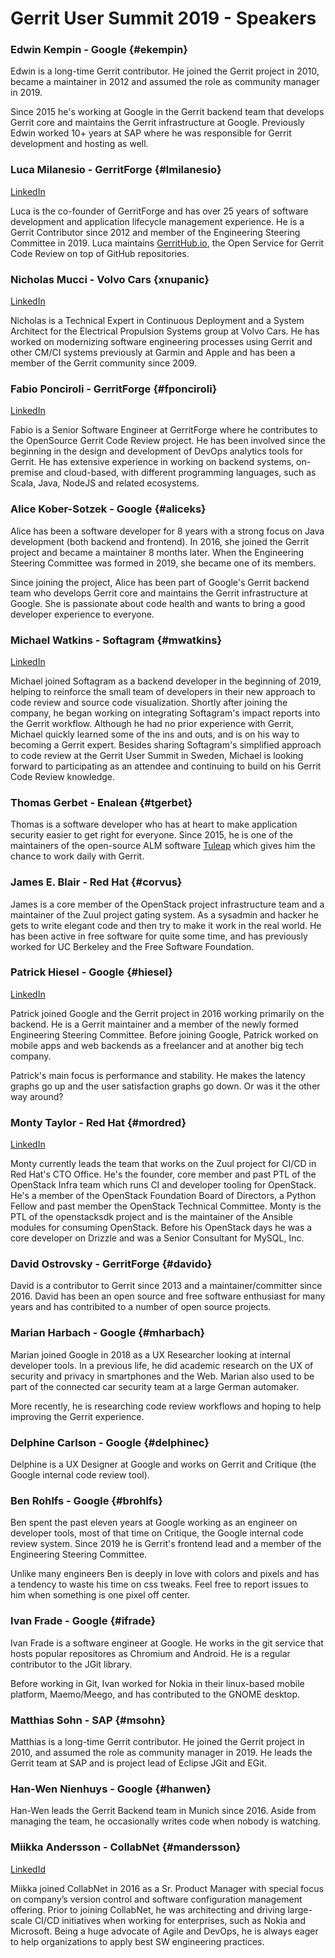 # Gerrit User Summit 2019 - Speakers

### Edwin Kempin - Google {#ekempin}

Edwin is a long-time Gerrit contributor. He joined the Gerrit project in 2010,
became a maintainer in 2012 and assumed the role as community manager in 2019.

Since 2015 he's working at Google in the Gerrit backend team that develops
Gerrit core and maintains the Gerrit infrastructure at Google. Previously Edwin
worked 10+ years at SAP where he was responsible for Gerrit development and
hosting as well.

### Luca Milanesio - GerritForge {#lmilanesio}

[LinkedIn](https://www.linkedin.com/in/lucamilanesio/)

Luca is the co-founder of GerritForge and has over 25 years of software development
and application lifecycle management experience.
He is a Gerrit Contributor since 2012 and member of the Engineering Steering Committee in 2019.
Luca maintains [GerritHub.io](https://gerrithub.io), the Open Service for Gerrit Code Review
on top of GitHub repositories.

### Nicholas Mucci - Volvo Cars {xnupanic}

[LinkedIn](https://www.linkedin.com/in/nmucci/)

Nicholas is a Technical Expert in Continuous Deployment and a System Architect
for the Electrical Propulsion Systems group at Volvo Cars.  He has worked on
modernizing software engineering processes using Gerrit and other CM/CI systems
previously at Garmin and Apple and has been a member of the Gerrit community
since 2009.

### Fabio Ponciroli - GerritForge {#fponciroli}

[LinkedIn](https://uk.linkedin.com/in/fponciroli/)

Fabio is a Senior Software Engineer at GerritForge where he contributes to the
OpenSource Gerrit Code Review project.
He has been involved since the beginning in the design and development of DevOps
analytics tools for Gerrit.
He has extensive experience in working on backend systems, on-premise and
cloud-based, with different programming languages, such as Scala, Java, NodeJS
and related ecosystems.

### Alice Kober-Sotzek - Google {#aliceks}

Alice has been a software developer for 8 years with a strong focus on Java
development (both backend and frontend). In 2016, she joined the Gerrit
project and became a maintainer 8 months later. When the Engineering Steering
Committee was formed in 2019, she became one of its members.

Since joining the project, Alice has been part of Google's Gerrit backend team
who develops Gerrit core and maintains the Gerrit infrastructure at Google.
She is passionate about code health and wants to bring a good developer
experience to everyone.


### Michael Watkins - Softagram {#mwatkins}

[LinkedIn](https://www.linkedin.com/in/watkinsmi/)

Michael joined Softagram as a backend developer in the beginning of 2019,
helping to reinforce the small team of developers in their new approach to
code review and source code visualization. Shortly after joining the company,
he began working on integrating Softagram's impact reports into the Gerrit
workflow. Although he had no prior experience with Gerrit, Michael quickly
learned some of the ins and outs, and is on his way to becoming a Gerrit
expert. Besides sharing Softagram's simplified approach to code review at
the Gerrit User Summit in Sweden, Michael is looking forward to participating
as an attendee and continuing to build on his Gerrit Code Review knowledge.


### Thomas Gerbet - Enalean {#tgerbet}

Thomas is a software developer who has at heart to make application
security easier to get right for everyone.
Since 2015, he is one of the maintainers of the open-source ALM software
[Tuleap](https://www.tuleap.org/) which gives him the chance to work daily
with Gerrit.

### James E. Blair - Red Hat {#corvus}

James is a core member of the OpenStack project infrastructure team
and a maintainer of the Zuul project gating system. As a sysadmin and
hacker he gets to write elegant code and then try to make it work in
the real world. He has been active in free software for quite some
time, and has previously worked for UC Berkeley and the Free Software
Foundation.

### Patrick Hiesel - Google {#hiesel}

[LinkedIn](https://www.linkedin.com/in/patrickhiesel/)

Patrick joined Google and the Gerrit project in 2016 working primarily on the
backend. He is a Gerrit maintainer and a member of the newly formed Engineering
Steering Committee. Before joining Google, Patrick worked on mobile apps and web
backends as a freelancer and at another big tech company.

Patrick's main focus is performance and stability. He makes the latency graphs
go up and the user satisfaction graphs go down. Or was it the other way around?

### Monty Taylor - Red Hat {#mordred}

[LinkedIn](https://www.linkedin.com/in/montytaylor)

Monty currently leads the team that works on the Zuul project for
CI/CD in Red Hat's CTO Office. He's the founder, core member and past
PTL of the OpenStack Infra team which runs CI and developer tooling
for OpenStack. He's a member of the OpenStack Foundation Board of
Directors, a Python Fellow and past member the OpenStack Technical
Committee. Monty is the PTL of the openstacksdk project and is the
maintainer of the Ansible modules for consuming OpenStack. Before his
OpenStack days he was a core developer on Drizzle and was a Senior
Consultant for MySQL, Inc.

### David Ostrovsky - GerritForge {#davido}

David is a contributor to Gerrit since 2013 and a maintainer/committer
since 2016. David has been an open source and free software enthusiast
for many years and has contribited to a number of open source projects.

### Marian Harbach - Google {#mharbach}

Marian joined Google in 2018 as a UX Researcher looking at internal developer
tools. In a previous life, he did academic research on the UX of security and
privacy in smartphones and the Web. Marian also used to be part of the connected
car security team at a large German automaker.

More recently, he is researching code review workflows and hoping to help improving
the Gerrit experience.

### Delphine Carlson - Google {#delphinec}

Delphine is a UX Designer at Google and works on Gerrit and Critique (the
Google internal code review tool).

### Ben Rohlfs - Google {#brohlfs}

Ben spent the past eleven years at Google working as an engineer on developer
tools, most of that time on Critique, the Google internal code review system.
Since 2019 he is Gerrit's frontend lead and a member of the Engineering Steering
Committee.

Unlike many engineers Ben is deeply in love with colors and pixels and has a
tendency to waste his time on css tweaks. Feel free to report issues to him
when something is one pixel off center.

### Ivan Frade - Google {#ifrade}

Ivan Frade is a software engineer at Google. He works in the git service
that hosts popular repositores as Chromium and Android. He is a regular
contributor to the JGit library.

Before working in Git, Ivan worked for Nokia in their linux-based mobile
platform, Maemo/Meego, and has contributed to the GNOME desktop.

### Matthias Sohn - SAP {#msohn}

Matthias is a long-time Gerrit contributor. He joined the Gerrit project in 2010,
and assumed the role as community manager in 2019.  He leads the Gerrit team at
SAP and is project lead of Eclipse JGit and EGit.


### Han-Wen Nienhuys - Google {#hanwen}

Han-Wen leads the Gerrit Backend team in Munich since 2016. Aside from managing
the team, he occasionally writes code when nobody is watching.

### Miikka Andersson - CollabNet {#mandersson}

[LinkedId](https://www.linkedin.com/in/miikkaandersson/)

Miikka joined CollabNet in 2016 as a Sr. Product Manager with special focus on
company’s version control and software configuration management offering. Prior
to joining CollabNet, he was architecting and driving large-scale CI/CD initiatives
when working for enterprises, such as Nokia and Microsoft. Being a huge advocate
of Agile and DevOps, he is always eager to help organizations to apply best SW
engineering practices.
